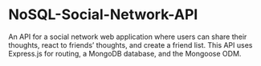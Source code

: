 # NoSQL-Social-Network-API
An API for a social network web application where users can share their thoughts, react to friends’ thoughts, and create a friend list. This API uses Express.js for routing, a MongoDB database, and the Mongoose ODM.
